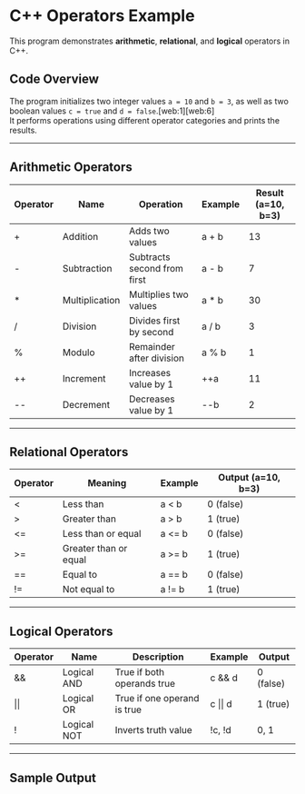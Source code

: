 # C++ Operators Example

This program demonstrates **arithmetic**, **relational**, and **logical** operators in C++.

## Code Overview

The program initializes two integer values `a = 10` and `b = 3`, as well as two boolean values `c = true` and `d = false`.[web:1][web:6]  
It performs operations using different operator categories and prints the results.

---

## Arithmetic Operators

| Operator | Name         | Operation                    | Example      | Result (a=10, b=3) |
|----------|--------------|------------------------------|--------------|--------------------|
| +        | Addition     | Adds two values              | a + b        | 13                 |
| -        | Subtraction  | Subtracts second from first  | a - b        | 7                  |
| *        | Multiplication| Multiplies two values       | a * b        | 30                 |
| /        | Division     | Divides first by second      | a / b        | 3                  |
| %        | Modulo       | Remainder after division     | a % b        | 1                  |
| ++       | Increment    | Increases value by 1         | ++a          | 11                 |
| --       | Decrement    | Decreases value by 1         | --b          | 2                  |[web:1][web:8]

---

## Relational Operators

| Operator | Meaning                  | Example | Output (a=10, b=3) |
|----------|--------------------------|---------|--------------------|
| <        | Less than                | a < b   | 0 (false)          |
| >        | Greater than             | a > b   | 1 (true)           |
| <=       | Less than or equal       | a <= b  | 0 (false)          |
| >=       | Greater than or equal    | a >= b  | 1 (true)           |
| ==       | Equal to                 | a == b  | 0 (false)          |
| !=       | Not equal to             | a != b  | 1 (true)           |[web:6][web:9]

---

## Logical Operators

| Operator | Name        | Description                   | Example   | Output        |
|----------|-------------|-------------------------------|-----------|---------------|
| &&       | Logical AND | True if both operands true    | c && d    | 0 (false)     |
| \|\|     | Logical OR  | True if one operand is true   | c \|\| d  | 1 (true)      |
| !        | Logical NOT | Inverts truth value           | !c, !d    | 0, 1          |[web:6][web:10][web:16]

---

## Sample Output

